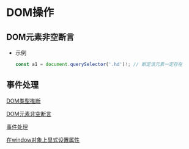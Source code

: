 # DOM操作

## DOM元素非空断言

*   示例

    ```typescript
    const a1 = document.querySelector('.hd')!; // 断定该元素一定存在
    ```

## 事件处理

[DOM类型推断](DOM类型推断/DOM类型推断.md "DOM类型推断")

[DOM元素非空断言](DOM元素非空断言/DOM元素非空断言.md "DOM元素非空断言")

[事件处理](事件处理/事件处理.md "事件处理")

[在window对象上显式设置属性](在window对象上显式设置属性/在window对象上显式设置属性.md "在window对象上显式设置属性")

